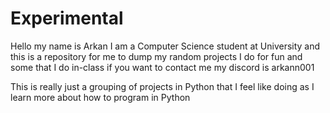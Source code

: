 # Experimental

Hello my name is Arkan I am a Computer Science student at University and this is a repository for me to dump my random projects I do for fun and some that I do in-class if you want to contact me my discord is arkann001

This is really just a grouping of projects in Python that I feel like doing as I learn more about how to program in Python